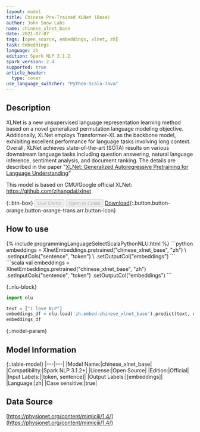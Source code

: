```yaml
---
layout: model
title: Chinese Pre-Trained XLNet (Base)
author: John Snow Labs
name: chinese_xlnet_base
date: 2021-07-07
tags: [open_source, embeddings, xlnet, zh]
task: Embeddings
language: zh
edition: Spark NLP 3.1.2
spark_version: 2.4
supported: true
article_header:
  type: cover
use_language_switcher: "Python-Scala-Java"
---
```


## Description

XLNet is a new unsupervised language representation learning method based on a novel generalized permutation language modeling objective. Additionally, XLNet employs Transformer-XL as the backbone model, exhibiting excellent performance for language tasks involving long context. Overall, XLNet achieves state-of-the-art (SOTA) results on various downstream language tasks including question answering, natural language inference, sentiment analysis, and document ranking. The details are described in the paper "[​XLNet: Generalized Autoregressive Pretraining for Language Understanding](https://arxiv.org/abs/1906.08237)"

This model is based on CMU/Google official XLNet: https://github.com/zihangdai/xlnet

{:.btn-box}
<button class="button button-orange" disabled>Live Demo</button>
<button class="button button-orange" disabled>Open in Colab</button>
[Download](https://s3.amazonaws.com/auxdata.johnsnowlabs.com/public/models/chinese_xlnet_base_zh_3.1.2_2.4_1625668114420.zip){:.button.button-orange.button-orange-trans.arr.button-icon}

## How to use



<div class="tabs-box" markdown="1">
{% include programmingLanguageSelectScalaPythonNLU.html %}
```python
embeddings = XlnetEmbeddings.pretrained("chinese_xlnet_base", "zh") \
      .setInputCols("sentence", "token") \
      .setOutputCol("embeddings")
```
```scala
val embeddings = XlnetEmbeddings.pretrained("chinese_xlnet_base", "zh")
      .setInputCols("sentence", "token")
      .setOutputCol("embeddings")
```

{:.nlu-block}
```python
import nlu

text = ["I love NLP"]
embeddings_df = nlu.load('zh.embed.chinese_xlnet_base').predict(text, output_level='token')
embeddings_df
```
</div>

{:.model-param}
## Model Information

{:.table-model}
|---|---|
|Model Name:|chinese_xlnet_base|
|Compatibility:|Spark NLP 3.1.2+|
|License:|Open Source|
|Edition:|Official|
|Input Labels:|[token, sentence]|
|Output Labels:|[embeddings]|
|Language:|zh|
|Case sensitive:|true|

## Data Source

[https://physionet.org/content/mimiciii/1.4/](https://physionet.org/content/mimiciii/1.4/)